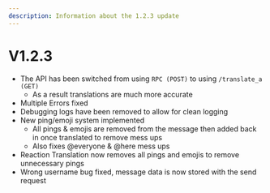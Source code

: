 ```yaml
---
description: Information about the 1.2.3 update
---
```


# V1.2.3

* The API has been switched from using `RPC (POST)` to using `/translate_a (GET)`
  * As a result translations are much more accurate
* Multiple Errors fixed
* Debugging logs have been removed to allow for clean logging
* New ping/emoji system implemented
  * All pings & emojis are removed from the message then added back in once translated to remove mess ups
  * Also fixes @everyone & @here mess ups
* Reaction Translation now removes all pings and emojis to remove unnecessary pings
* Wrong username bug fixed, message data is now stored with the send request
